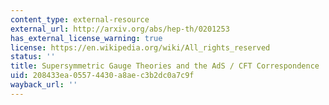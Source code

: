 ```yaml
---
content_type: external-resource
external_url: http://arxiv.org/abs/hep-th/0201253
has_external_license_warning: true
license: https://en.wikipedia.org/wiki/All_rights_reserved
status: ''
title: Supersymmetric Gauge Theories and the AdS / CFT Correspondence
uid: 208433ea-0557-4430-a8ae-c3b2dc0a7c9f
wayback_url: ''
---
```

